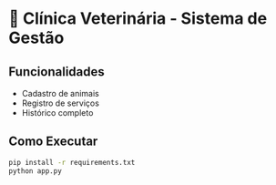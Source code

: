 # 🐾 Clínica Veterinária - Sistema de Gestão

## Funcionalidades
- Cadastro de animais
- Registro de serviços
- Histórico completo

## Como Executar
```bash
pip install -r requirements.txt
python app.py